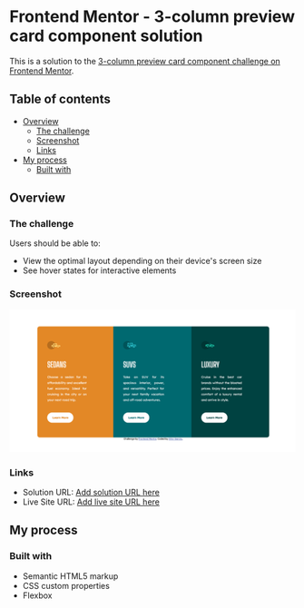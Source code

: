 # Frontend Mentor - 3-column preview card component solution

This is a solution to the [3-column preview card component challenge on Frontend Mentor](https://www.frontendmentor.io/challenges/3column-preview-card-component-pH92eAR2-).

## Table of contents

- [Overview](#overview)
  - [The challenge](#the-challenge)
  - [Screenshot](#screenshot)
  - [Links](#links)
- [My process](#my-process)
  - [Built with](#built-with)

## Overview

### The challenge

Users should be able to:

- View the optimal layout depending on their device's screen size
- See hover states for interactive elements

### Screenshot

![](./images/Screenshot.png)

### Links

- Solution URL: [Add solution URL here](https://www.frontendmentor.io/solutions/column-cards-solution-HJWxE__Hq)
- Live Site URL: [Add live site URL here](https://ai7ga.github.io/fm-column-cards/)

## My process

### Built with

- Semantic HTML5 markup
- CSS custom properties
- Flexbox
